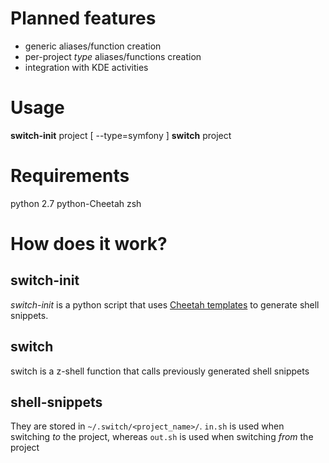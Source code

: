 # Planned features
+ generic aliases/function creation
+ per-project *type* aliases/functions creation
+ integration with KDE activities 

# Usage

**switch-init** project [ --type=symfony ]
**switch** project

# Requirements
python 2.7
python-Cheetah
zsh

# How does it work?
## switch-init
*switch-init* is a python script that uses [Cheetah templates](http://www.cheetahtemplate.org) to generate shell snippets.

## switch
switch is a z-shell function that calls previously generated shell snippets

## shell-snippets
They are stored in `~/.switch/<project_name>/`. `in.sh` is used when switching *to* the project, whereas `out.sh` is used when switching *from* the project
